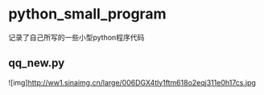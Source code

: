 # python_small_program
记录了自己所写的一些小型python程序代码
## qq_new.py
![img]http://ww1.sinaimg.cn/large/006DGX4tly1ftm618o2eqj311e0h17cs.jpg
